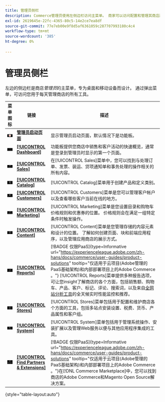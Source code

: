 ```yaml
---
title: 管理员侧栏
description: Commerce管理员使用左侧边栏访问主菜单。 商家可以访问配置和管理其商店所需的所有管理工具。
exl-id: 2619645e-22fc-4365-80c5-14e2ce7ea8df
source-git-commit: 77e7eb00e9f8d5af6361059c287707993180c4c4
workflow-type: tm+mt
source-wordcount: '385'
ht-degree: 0%

---
```


# 管理员侧栏

左边的侧边栏是商店&#x200B;_管理员_&#x200B;的主菜单，专为桌面和移动设备而设计。 通过弹出菜单，可访问您用于每天管理商店的所有工具。

| 菜单图标 | 链接 | 描述 |
| --------- | ---- | ----------- |
| ![管理员侧栏图标](./assets/icon-admin-sidebar-logo.png) | **[管理员启动页面](../configuration-reference/advanced/admin.md)** | 显示管理员启动页面，默认情况下是功能板。 |
| ![仪表板菜单](./assets/icon-admin-sidebar-dashboard.png) | **[[!UICONTROL Dashboard]](admin-dashboard.md)** | 功能板提供您商店中销售和客户活动的快速概览，通常是登录到管理员时显示的第一个页面。 |
| ![销售菜单](./assets/icon-admin-sidebar-sales.png) | **[[!UICONTROL Sales]](../stores-purchase/sales-menu.md)** | 在[!UICONTROL Sales]菜单中，您可以找到与处理订单、发票、装运、贷项通知单和事务处理的操作相关的所有内容。 |
| ![目录菜单](./assets/icon-admin-sidebar-catalog.png) | **[[!UICONTROL Catalog]](../catalog/catalog-menu.md)** | [!UICONTROL Catalog]菜单用于创建产品和定义类别。 |
| ![客户菜单](./assets/icon-admin-sidebar-customers.png) | **[[!UICONTROL Customers]](../customers/customers-introduction.md)** | [!UICONTROL Customers]菜单是您可以管理客户帐户以及查看哪些客户当前在线的地方。 |
| ![营销菜单](./assets/icon-admin-sidebar-marketing.png) | **[[!UICONTROL Marketing]](../merchandising-promotions/marketing-menu.md)** | [!UICONTROL Marketing]菜单是您设置目录和购物车价格规则和优惠券的位置。 价格规则会在满足一组特定条件时触发操作。 |
| ![内容菜单](./assets/icon-admin-sidebar-content.png) | **[[!UICONTROL Content]](../content-design/content-menu.md)** | [!UICONTROL Content]菜单是您管理存储的内容元素和设计的位置。 了解如何创建页面、块和前端应用程序，以及管理应用商店的展示方式。 |
| ![“报表”菜单](./assets/icon-admin-sidebar-reports.png) | **[[!UICONTROL Reports]](reports-menu.md)** | [!BADGE 仅限PaaS]{type=Informative url="https://experienceleague.adobe.com/zh-hans/docs/commerce/user-guides/product-solutions" tooltip="仅适用于云项目(Adobe管理的PaaS基础架构)和内部部署项目上的Adobe Commerce 。"} [!UICONTROL Reports]菜单提供多种报告选项，可让您insight了解商店的各个方面，包括销售额、购物车、产品、客户、标记、评论、搜索词，以及来自[全网站分析工具](https://experienceleague.adobe.com/zh-hans/docs/commerce-operations/tools/site-wide-analysis-tool/intro)的全天候实时性能监控和推荐。 |
| ![存储菜单](./assets/icon-admin-sidebar-stores.png) | **[[!UICONTROL Stores]](../stores-purchase/stores-menu.md)** | [!UICONTROL Stores]菜单包括用于配置和维护商店各个方面的工具，包括多站点安装设置、税费、货币、产品属性和客户组。 |
| ![系统菜单](./assets/icon-admin-sidebar-system.png) | **[[!UICONTROL System]](../systems/system-menu.md)** | [!UICONTROL System]菜单包括用于管理系统操作、安装扩展以及管理Web服务以便与其他应用程序集成的工具。 |
| ![查找扩展](./assets/icon-admin-sidebar-extensions.png) | **[[!UICONTROL Find Partners & Extensions]](commerce-marketplace.md)** | [!BADGE 仅限PaaS]{type=Informative url="https://experienceleague.adobe.com/zh-hans/docs/commerce/user-guides/product-solutions" tooltip="仅适用于云项目(Adobe管理的PaaS基础架构)和内部部署项目上的Adobe Commerce 。"}在[!DNL Commerce Marketplace]中，您可以找到商店的Adobe Commerce和Magento Open Source解决方案。 |

{style="table-layout:auto"}
